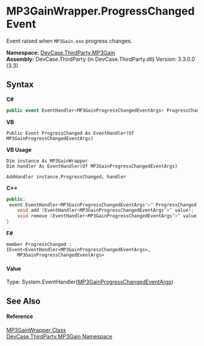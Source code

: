 # MP3GainWrapper.ProgressChanged Event
 

Event raised when `MP3Gain.exe` progress changes.

**Namespace:**&nbsp;<a href="N_DevCase_ThirdParty_MP3Gain">DevCase.ThirdParty.MP3Gain</a><br />**Assembly:**&nbsp;DevCase.ThirdParty (in DevCase.ThirdParty.dll) Version: 3.3.0.0 (3.3)

## Syntax

**C#**<br />
``` C#
public event EventHandler<MP3GainProgressChangedEventArgs> ProgressChanged
```

**VB**<br />
``` VB
Public Event ProgressChanged As EventHandler(Of MP3GainProgressChangedEventArgs)
```

**VB Usage**<br />
``` VB Usage
Dim instance As MP3GainWrapper
Dim handler As EventHandler(Of MP3GainProgressChangedEventArgs)

AddHandler instance.ProgressChanged, handler

```

**C++**<br />
``` C++
public:
 event EventHandler<MP3GainProgressChangedEventArgs^>^ ProgressChanged {
	void add (EventHandler<MP3GainProgressChangedEventArgs^>^ value);
	void remove (EventHandler<MP3GainProgressChangedEventArgs^>^ value);
}
```

**F#**<br />
``` F#
member ProgressChanged : IEvent<EventHandler<MP3GainProgressChangedEventArgs>,
    MP3GainProgressChangedEventArgs>

```


#### Value
Type: System.EventHandler(<a href="T_DevCase_ThirdParty_MP3Gain_Eventing_MP3GainProgressChangedEventArgs">MP3GainProgressChangedEventArgs</a>)

## See Also


#### Reference
<a href="T_DevCase_ThirdParty_MP3Gain_MP3GainWrapper">MP3GainWrapper Class</a><br /><a href="N_DevCase_ThirdParty_MP3Gain">DevCase.ThirdParty.MP3Gain Namespace</a><br />